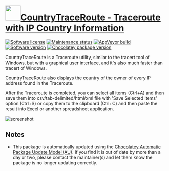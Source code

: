 # [<img src="https://cdn.jsdelivr.net/gh/dgalbraith/chocolatey-packages@ec1652f85e86682fba61efdbeb5a556dd6ad0284/icons/countrytraceroute.png" width="48" height="48" />CountryTraceRoute - Traceroute with IP Country Information](https://chocolatey.org/packages/countrytraceroute)

[![Software license](https://img.shields.io/badge/license-freeware-orange)](http://www.nirsoft.net/utils/country_traceroute.html)
[![Maintenance status](https://img.shields.io/badge/maintained%3F-yes-green.svg)](https://gitHub.com/dgalbraith/chocolatey-packages/graphs/commit-activity)
[![AppVeyor build](https://img.shields.io/appveyor/ci/dgalbraith/chocolatey-packages)](https://ci.appveyor.com/project/dgalbraith/chocolatey-packages)
[![Software version](https://img.shields.io/badge/Source-v1.30-blue.svg)](http://www.nirsoft.net/utils/country_traceroute.html)
[![Chocolatey package version](https://img.shields.io/chocolatey/v/countrytraceroute?label=Chocolatey)](https://chocolatey.org/packages/countrytraceroute)

CountryTraceRoute is a Traceroute utility, similar to the tracert tool of Windows, but with a graphical user interface, and it's also much faster than tracert of Windows.

CountryTraceRoute also displays the country of the owner of every IP address found in the Traceroute.

After the Traceroute is completed, you can select all items (Ctrl+A) and then save them into csv/tab-delimited/html/xml file with 'Save Selected Items' option (Ctrl+S) or copy them to the clipboard (Ctrl+C) and then paste the result into Excel or another spreadsheet application.

![screenshot](https://cdn.jsdelivr.net/gh/dgalbraith/chocolatey-packages@48b2855247b0e422e994f50e85b9bf8c8ca98c79/automatic/countrytraceroute/screenshot.png)

## Notes

* This package is automatically updated using the [Chocolatey Automatic Package Update Model (AU)](https://github.com/majkinetor/au/blob/master/README.md).
  If you find it is out of date by more than a day or two, please contact the maintainer(s) and let them know the package is no longer updating correctly.
